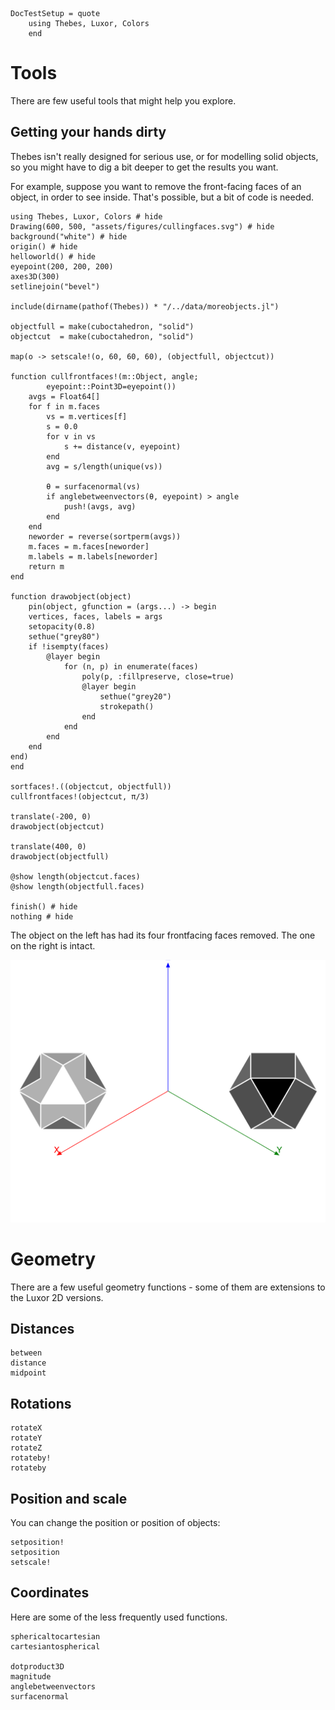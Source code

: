 ```@meta
DocTestSetup = quote
    using Thebes, Luxor, Colors
    end
```

# Tools

There are few useful tools that might help you explore.

## Getting your hands dirty

Thebes isn't really designed for serious use, or for modelling solid objects, so you might have to dig a bit deeper to get the results you want.

For example, suppose you want to remove the front-facing faces of an object, in order to see inside. That's possible, but a bit of code is needed.

```@example
using Thebes, Luxor, Colors # hide
Drawing(600, 500, "assets/figures/cullingfaces.svg") # hide
background("white") # hide
origin() # hide
helloworld() # hide
eyepoint(200, 200, 200)
axes3D(300)
setlinejoin("bevel")

include(dirname(pathof(Thebes)) * "/../data/moreobjects.jl")

objectfull = make(cuboctahedron, "solid")
objectcut  = make(cuboctahedron, "solid")

map(o -> setscale!(o, 60, 60, 60), (objectfull, objectcut))

function cullfrontfaces!(m::Object, angle;
        eyepoint::Point3D=eyepoint())
    avgs = Float64[]
    for f in m.faces
        vs = m.vertices[f]
        s = 0.0
        for v in vs
            s += distance(v, eyepoint)
        end
        avg = s/length(unique(vs))

        θ = surfacenormal(vs)
        if anglebetweenvectors(θ, eyepoint) > angle
            push!(avgs, avg)
        end
    end
    neworder = reverse(sortperm(avgs))
    m.faces = m.faces[neworder]
    m.labels = m.labels[neworder]
    return m
end

function drawobject(object)
    pin(object, gfunction = (args...) -> begin
    vertices, faces, labels = args
    setopacity(0.8)
    sethue("grey80")
    if !isempty(faces)
        @layer begin
            for (n, p) in enumerate(faces)
                poly(p, :fillpreserve, close=true)
                @layer begin
                    sethue("grey20")
                    strokepath()
                end
            end
        end
    end
end)
end

sortfaces!.((objectcut, objectfull))
cullfrontfaces!(objectcut, π/3)

translate(-200, 0)
drawobject(objectcut)

translate(400, 0)
drawobject(objectfull)

@show length(objectcut.faces)
@show length(objectfull.faces)

finish() # hide
nothing # hide
```

The object on the left has had its four frontfacing faces removed. The one on the right is intact.

![culling faces](assets/figures/cullingfaces.svg)

# Geometry

There are a few useful geometry functions - some of them are extensions to the Luxor 2D versions.

## Distances

```@docs
between
distance
midpoint
```

## Rotations


```@docs
rotateX
rotateY
rotateZ
rotateby!
rotateby
```

## Position and scale

You can change the position or position of objects:

```@docs
setposition!
setposition
setscale!
```

## Coordinates

Here are some of the less frequently used functions.

```@docs
sphericaltocartesian
cartesiantospherical

dotproduct3D
magnitude
anglebetweenvectors
surfacenormal
```
